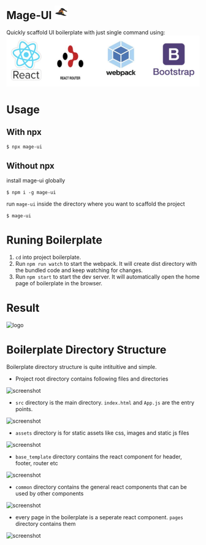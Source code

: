# Mage-UI ![logo](https://github.com/RameezAijaz/mage-ui/blob/master/src/assets/img/mage_logo_36x36.png "logo")
Quickly scaffold UI boilerplate with just single command using:
![logo](https://github.com/RameezAijaz/mage-ui/blob/master/tech_used.png "logo")

# Usage
## With npx
```
$ npx mage-ui
```
## Without npx

install mage-ui globally
```
$ npm i -g mage-ui
```
run `mage-ui` inside the directory where you want to scaffold the project

```
$ mage-ui
```

# Runing Boilerplate

1. `cd` into project boilerplate.
2. Run `npm run watch` to start the webpack. It will create dist directory with the bundled code and keep watching for changes.
3. Run `npm start` to start the dev server. It will automatically open the home page of boilerplate in the browser.

# Result

![logo](http://codementor.tech/wp-content/uploads/2019/07/mage_ui.png "logo")

# Boilerplate Directory Structure

Boilerplate directory structure is quite intituitive and simple.
* Project root directory contains following files and directories 

![screenshot](http://codementor.tech/wp-content/uploads/2019/07/Screen-Shot-2019-07-25-at-11.11.45-PM.png "screenshot")
 * `src` directory is the main directory. `index.html` and `App.js` are the entry points. 
 
 ![screenshot](http://codementor.tech/wp-content/uploads/2019/07/Screen-Shot-2019-07-25-at-11.15.53-PM.png "screenshot")
 
 * `assets` directory is for static assets like css, images and static js files

 ![screenshot](http://codementor.tech/wp-content/uploads/2019/07/Screen-Shot-2019-07-25-at-11.18.58-PM.png "screenshot")
 
 * `base_template` directory contains the react component for header, footer, router etc

 ![screenshot](http://codementor.tech/wp-content/uploads/2019/07/Screen-Shot-2019-07-25-at-11.21.14-PM.png "screenshot")
 
 * `common` directory contains the general react components that can be used by other components
 
 
 ![screenshot](http://codementor.tech/wp-content/uploads/2019/07/Screen-Shot-2019-07-25-at-11.21.21-PM.png "screenshot")
 
 * every page in the boilerplate is a seperate react component. `pages` directory contains them

 ![screenshot](http://codementor.tech/wp-content/uploads/2019/07/Screen-Shot-2019-07-25-at-11.21.30-PM.png "screenshot")
 
 
